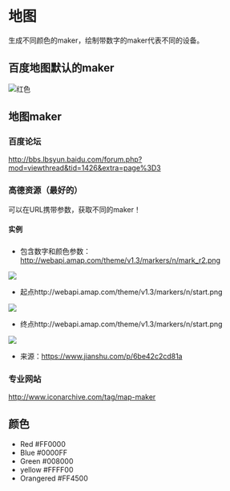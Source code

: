 # 地图

生成不同颜色的maker，绘制带数字的maker代表不同的设备。

## 百度地图默认的maker

![红色](https://api.map.baidu.com/images/marker_red_sprite.png)

## 地图maker

### 百度论坛

http://bbs.lbsyun.baidu.com/forum.php?mod=viewthread&tid=1426&extra=page%3D3

### 高德资源（最好的）

可以在URL携带参数，获取不同的maker！

#### 实例

##### 

- 包含数字和颜色参数：http://webapi.amap.com/theme/v1.3/markers/n/mark_r2.png

![](http://webapi.amap.com/theme/v1.3/markers/n/mark_r2.png)

- 起点http://webapi.amap.com/theme/v1.3/markers/n/start.png

![](http://webapi.amap.com/theme/v1.3/markers/n/start.png)

- 终点http://webapi.amap.com/theme/v1.3/markers/n/start.png

![](http://webapi.amap.com/theme/v1.3/markers/n/start.png)


- 来源：https://www.jianshu.com/p/6be42c2cd81a

### 专业网站

http://www.iconarchive.com/tag/map-maker

## 颜色

- Red    	#FF0000
- Blue    #0000FF
- Green   #008000
- yellow  #FFFF00
- Orangered  #FF4500



